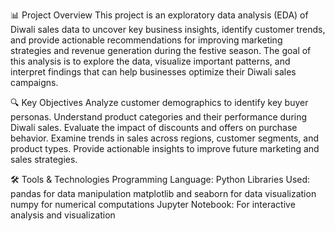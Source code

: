 📊 Project Overview This project is an exploratory data analysis (EDA) of Diwali sales data to uncover key business insights, identify customer trends, and provide actionable recommendations for improving marketing strategies and revenue generation during the festive season. The goal of this analysis is to explore the data, visualize important patterns, and interpret findings that can help businesses optimize their Diwali sales campaigns.

🔍 Key Objectives Analyze customer demographics to identify key buyer personas. Understand product categories and their performance during Diwali sales. Evaluate the impact of discounts and offers on purchase behavior. Examine trends in sales across regions, customer segments, and product types. Provide actionable insights to improve future marketing and sales strategies.

🛠️ Tools & Technologies Programming Language: Python Libraries Used: pandas for data manipulation matplotlib and seaborn for data visualization numpy for numerical computations Jupyter Notebook: For interactive analysis and visualization
